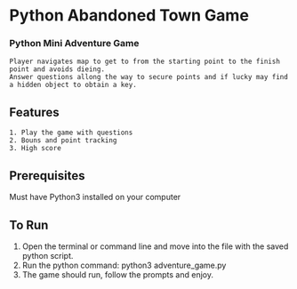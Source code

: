 # Python Abandoned Town Game

### Python Mini Adventure Game

    Player navigates map to get to from the starting point to the finish point and avoids dieing. 
    Answer questions allong the way to secure points and if lucky may find a hidden object to obtain a key. 
    
## Features 

    1. Play the game with questions
    2. Bouns and point tracking
    3. High score

## Prerequisites
 Must have Python3 installed on your computer

 ## To Run

 1. Open the terminal or command line and move into the file with the saved python script.
 2. Run the python command: python3 adventure_game.py
 3. The game should run, follow the prompts and enjoy. 
